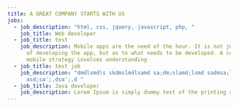 ```yaml
---
title: A GREAT COMPANY STARTS WITH US
jobs:
  - job_description: "html, css, jquery, javascript, php, "
    job_title: Web developer
  - job_title: test
    job_description: Mobile apps are the need of the hour. It is not just the part
      of developing the app, but as to what needs to be developed. A concrete
      mobile strategy involves understanding
  - job_title: test job
    job_description: "dmdlsmdls skdmslmdlsamd sa;dm;slamd;lsmd sadmsa;lmd;lsad
      asd;sa';,dsa';,d "
  - job_title: Java developer
    job_description: Lorem Ipsum is simply dummy text of the printing and typesetting industry.
---
```

